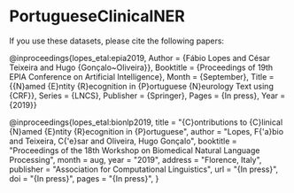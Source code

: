 # PortugueseClinicalNER
If you use these datasets, please cite the following papers:

@inproceedings{lopes_etal:epia2019,
Author = {Fábio Lopes and César Teixeira and Hugo {Gonçalo~Oliveira}},
Booktitle = {Proceedings of 19th EPIA Conference on Artificial Intelligence},
Month = {September},
Title = {{N}amed {E}ntity {R}ecognition in {P}ortuguese {N}eurology Text using {CRF}},
Series = {LNCS},
Publisher = {Springer},
Pages = {In press},
Year = {2019}}

@inproceedings{lopes_etal:bionlp2019,
    title = "{C}ontributions to {C}linical {N}amed {E}ntity {R}ecognition in {P}ortuguese",
    author = "Lopes, F{\'a}bio and Teixeira, C{\'e}sar and Oliveira, Hugo Gonçalo",
    booktitle = "Proceedings of the 18th Workshop on Biomedical Natural Language Processing",
    month = aug,
    year = "2019",
    address = "Florence, Italy",
    publisher = "Association for Computational Linguistics",
    url = "{In press}",
    doi = "{In press}",
    pages = "{In press}",
}
